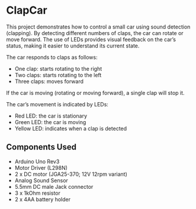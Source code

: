 # ClapCar

This project demonstrates how to control a small car using sound detection (clapping). By detecting different numbers of claps, the car can rotate or move forward. The use of LEDs provides visual feedback on the car’s status, making it easier to understand its current state.

The car responds to claps as follows:
* One clap: starts rotating to the right
* Two claps: starts rotating to the left
* Three claps: moves forward

If the car is moving (rotating or moving forward), a single clap will stop it.

The car’s movement is indicated by LEDs:
* Red LED: the car is stationary
* Green LED: the car is moving
* Yellow LED: indicates when a clap is detected

## Components Used
* Arduino Uno Rev3
* Motor Driver (L298N)
* 2 x DC motor (JGA25-370; 12V 12rpm variant)
* Analog Sound Sensor
* 5.5mm DC male Jack connector
* 3 x 1kOhm resistor
* 2 x 4AA battery holder
